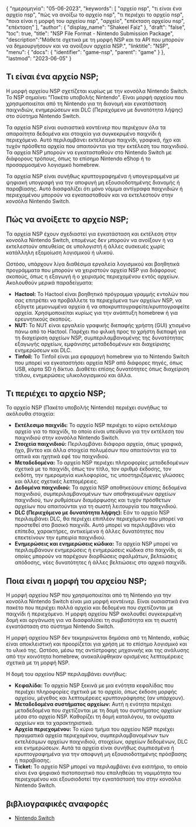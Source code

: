 {
"ημερομηνία": "05-06-2023",
  "keywords": [
"αρχείο nsp",
"τι είναι ένα αρχείο nsp",
"πώς να ανοίξω το αρχείο nsp",
"τι περιέχει το αρχείο nsp",
"ποια είναι η μορφή του αρχείου nsp",
"αρχείο",
"επέκταση αρχείου nsp",
"επέκταση"
],
  "author": {
"display_name": "Shakeel Faiz"
},
"draft": "false",
"toc": true,
"title": "NSP File Format - Nintendo Submission Package",
  "description":"Μάθετε σχετικά με τη μορφή NSP και τα API που μπορούν να δημιουργήσουν και να ανοίξουν αρχεία NSP.",
"linktitle": "NSP",
  "menu": {
    "docs": {
      "identifier": "game-nsp",
      "parent": "game"
}
},
"lastmod": "2023-06-05"
}

## Τι είναι ένα αρχείο NSP;

Η μορφή αρχείου NSP σχετίζεται κυρίως με την κονσόλα Nintendo Switch. Το NSP σημαίνει "Πακέτο υποβολής Nintendo". Είναι μορφή αρχείου που χρησιμοποιείται από τη Nintendo για τη διανομή και εγκατάσταση παιχνιδιών, ενημερώσεων και DLC (Περιεχόμενο με δυνατότητα λήψης) στο σύστημα Nintendo Switch.

Τα αρχεία NSP είναι ουσιαστικά κοντέινερ που περιέχουν όλα τα απαραίτητα δεδομένα και στοιχεία για συγκεκριμένο παιχνίδι ή περιεχόμενο. Αυτό περιλαμβάνει εκτελέσιμο παιχνίδι, γραφικά, ήχο και τυχόν πρόσθετα αρχεία που απαιτούνται για την εκτέλεση του παιχνιδιού. Τα αρχεία NSP μπορούν να εγκατασταθούν στο Nintendo Switch με διάφορους τρόπους, όπως το επίσημο Nintendo eShop ή το προσαρμοσμένο λογισμικό homebrew.

Τα αρχεία NSP είναι συνήθως κρυπτογραφημένα ή υπογεγραμμένα με ψηφιακή υπογραφή για την αποφυγή μη εξουσιοδοτημένης διανομής ή παραβίασης. Αυτό διασφαλίζει ότι μόνο νόμιμα αντίγραφα παιχνιδιών ή περιεχομένου μπορούν να εγκατασταθούν και να εκτελεστούν στην κονσόλα Nintendo Switch.

## Πώς να ανοίξετε το αρχείο NSP;

Τα αρχεία NSP έχουν σχεδιαστεί για εγκατάσταση και εκτέλεση στην κονσόλα Nintendo Switch, επομένως δεν μπορούν να ανοίξουν ή να εκτελεστούν απευθείας σε υπολογιστή ή άλλες συσκευές χωρίς κατάλληλη εξομοίωση λογισμικού ή υλικού.

Ωστόσο, υπάρχουν λίγα διαθέσιμα εργαλεία λογισμικού και βοηθητικά προγράμματα που μπορούν να χειριστούν αρχεία NSP για διάφορους σκοπούς, όπως η εξαγωγή ή ο χειρισμός περιεχομένου εντός αρχείων. Ακολουθούν μερικά παραδείγματα:

- **Hactool:** Το Hactool είναι βοηθητικό πρόγραμμα γραμμής εντολών που σας επιτρέπει να προβάλλετε τα περιεχόμενα των αρχείων NSP, να εξάγετε μεμονωμένα αρχεία ή να αποκρυπτογραφείτε/κρυπτογραφείτε αρχεία. Χρησιμοποιείται κυρίως για την ανάπτυξη homebrew ή για ερευνητικούς σκοπούς.
- **NUT:** Το NUT είναι εργαλείο γραφικής διεπαφής χρήστη (GUI) χτισμένο πάνω από το Hactool. Παρέχει πιο φιλική προς το χρήστη διεπαφή για τη διαχείριση αρχείων NSP, συμπεριλαμβανομένης της δυνατότητας εξαγωγής αρχείων, εμφάνισης μεταδεδομένων και διαχείρισης ενημερώσεων και DLC.
- **Tinfoil:** Το Tinfoil είναι μια εφαρμογή homebrew για το Nintendo Switch που μπορεί να εγκαταστήσει αρχεία NSP από διάφορες πηγές, όπως USB, κάρτα SD ή δίκτυο. Διαθέτει επίσης δυνατότητες όπως διαχείριση τίτλου, ενημερώσεις υλικολογισμικού και άλλα.

## Τι περιέχει το αρχείο NSP;

Το αρχείο NSP (Πακέτο υποβολής Nintendo) περιέχει συνήθως τα ακόλουθα στοιχεία:

- **Εκτέλεσιμο παιχνίδι:** Το αρχείο NSP περιέχει το κύριο εκτελέσιμο αρχείο για το παιχνίδι, το οποίο είναι υπεύθυνο για την εκτέλεση του παιχνιδιού στην κονσόλα Nintendo Switch.
- **Στοιχεία παιχνιδιού:** Περιλαμβάνει διάφορα αρχεία, όπως γραφικά, ήχο, βίντεο και άλλα στοιχεία πολυμέσων που απαιτούνται για τα οπτικά και ηχητικά εφέ του παιχνιδιού.
- **Μεταδεδομένα:** Το αρχείο NSP περιέχει πληροφορίες μεταδεδομένων σχετικά με το παιχνίδι, όπως τον τίτλο, τον αριθμό έκδοσης, τον εκδότη, την ημερομηνία κυκλοφορίας, τις υποστηριζόμενες γλώσσες και άλλες σχετικές λεπτομέρειες.
- **Δεδομένα παιχνιδιού:** Τα αρχεία NSP αποθηκεύουν επίσης δεδομένα παιχνιδιού, συμπεριλαμβανομένων των αποθηκευμένων αρχείων παιχνιδιού, των ρυθμίσεων διαμόρφωσης και τυχόν πρόσθετων αρχείων που απαιτούνται για τη σωστή λειτουργία του παιχνιδιού.
- **DLC (Περιεχόμενο με δυνατότητα λήψης):** Εάν το αρχείο NSP περιλαμβάνει DLC, θα περιέχει επιπλέον περιεχόμενο που μπορεί να προστεθεί στο βασικό παιχνίδι. Αυτό μπορεί να περιλαμβάνει νέα επίπεδα, χαρακτήρες, αντικείμενα ή άλλες δυνατότητες που επεκτείνουν την εμπειρία παιχνιδιού.
- **Ενημερώσεις και ενημερώσεις κώδικα:** Τα αρχεία NSP μπορεί να περιλαμβάνουν ενημερώσεις ή ενημερώσεις κώδικα στο παιχνίδι, οι οποίες μπορούν να παρέχουν διορθώσεις σφαλμάτων, βελτιώσεις απόδοσης, νέες δυνατότητες ή άλλες βελτιώσεις στο αρχικό παιχνίδι.

## Ποια είναι η μορφή του αρχείου NSP;

Η μορφή αρχείου NSP που χρησιμοποιείται από τη Nintendo για την κονσόλα Nintendo Switch είναι μια μορφή κοντέινερ. Είναι ουσιαστικά ένα πακέτο που περιέχει πολλά αρχεία και δεδομένα που σχετίζονται με παιχνίδι ή περιεχόμενο. Η μορφή αρχείου NSP ακολουθεί συγκεκριμένη δομή και οργάνωση για να διασφαλίσει τη συμβατότητα και τη σωστή εγκατάσταση στο σύστημα Nintendo Switch.

Η μορφή αρχείου NSP δεν τεκμηριώνεται δημόσια από τη Nintendo, καθώς είναι αποκλειστική και προορίζεται για χρήση με το επίσημο λογισμικό και το υλικό της. Ωστόσο, μέσω της αντίστροφης μηχανικής και της ανάλυσης από την κοινότητα homebrew, ανακαλύφθηκαν ορισμένες λεπτομέρειες σχετικά με τη μορφή NSP.

Η δομή του αρχείου NSP περιλαμβάνει συνήθως:

- **Κεφαλίδα:** Το αρχείο NSP ξεκινά με μια ενότητα κεφαλίδας που περιέχει πληροφορίες σχετικά με το αρχείο, όπως έκδοση μορφής αρχείου, μέγεθος και λεπτομέρειες κρυπτογράφησης (αν υπάρχουν).
- **Μεταδεδομένα συστήματος αρχείων:** Αυτή η ενότητα περιέχει μεταδεδομένα που σχετίζονται με τη δομή του συστήματος αρχείων μέσα στο αρχείο NSP. Καθορίζει τη δομή καταλόγου, τα ονόματα αρχείων και τα χαρακτηριστικά.
- **Αρχεία περιεχομένου:** Το κύριο τμήμα του αρχείου NSP περιέχει πραγματικά αρχεία περιεχομένου, συμπεριλαμβανομένων των εκτελέσιμων αρχείων παιχνιδιού, στοιχείων, αρχείων δεδομένων, DLC και ενημερώσεων. Αυτά τα αρχεία είναι συνήθως συμπιεσμένα ή κρυπτογραφημένα για την αποφυγή μη εξουσιοδοτημένης πρόσβασης ή παραβίασης.
- **Ticket:** Το αρχείο NSP μπορεί να περιλαμβάνει ένα εισιτήριο, το οποίο είναι ένα ψηφιακό πιστοποιητικό που επαληθεύει τη νομιμότητα του περιεχομένου και εξουσιοδοτεί την εγκατάστασή του στην κονσόλα Nintendo Switch.

## βιβλιογραφικές αναφορές
* [Nintendo Switch](https://en.wikipedia.org/wiki/Nintendo_Switch)

